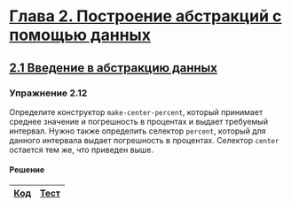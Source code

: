 # [Глава 2. Построение абстракций с помощью данных](index.md#Глава-2-Построение-абстракций-с-помощью-данных)
## [2.1 Введение в абстракцию данных](index.md#21-Введение-в-абстракцию-данных)

### Упражнение 2.12
Определите конструктор `make-center-percent`, который принимает среднее значение
и погрешность в процентах и выдает требуемый интервал. Нужно также определить
селектор `percent`, который для данного интервала выдает погрешность в процентах.
Селектор `center` остается тем же, что приведен выше.

#### Решение
[Код](../../src/chapter02/exercise_2_12.rkt) | [Тест](../../test/chapter02/test_exercise_2_12.rkt)
--- | ---
